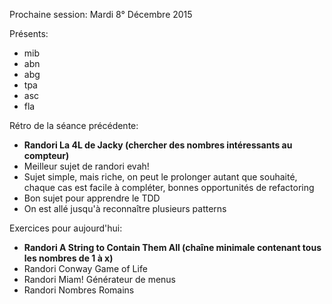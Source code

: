 Prochaine session:
Mardi 8° Décembre 2015

Présents:
- mib
- abn
- abg
- tpa
- asc
- fla

Rétro de la séance précédente:
- **Randori La 4L de Jacky (chercher des nombres intéressants au compteur)**
- Meilleur sujet de randori evah!
- Sujet simple, mais riche, on peut le prolonger autant que souhaité, chaque cas est facile à compléter, bonnes opportunités de refactoring
- Bon sujet pour apprendre le TDD
- On est allé jusqu'à reconnaître plusieurs patterns

Exercices pour aujourd'hui:
- **Randori A String to Contain Them All (chaîne minimale contenant tous les nombres de 1 à x)**
- Randori Conway Game of Life
- Randori Miam! Générateur de menus
- Randori Nombres Romains

